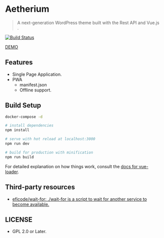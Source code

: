 # Aetherium

> A next-generation WordPress theme built with the Rest API and Vue.js .

[![Build Status](https://travis-ci.org/torounit/Aetherium.svg?branch=master)](https://travis-ci.org/torounit/Aetherium)

[DEMO](https://aetherium-demo.torounit.com/)

## Features

* Single Page Application.
* PWA
	* manifest.json
	* Offline support.

## Build Setup

```bash
docker-compose -d
```

``` bash
# install dependencies
npm install

# serve with hot reload at localhost:3000
npm run dev

# build for production with minification
npm run build
```

For detailed explanation on how things work, consult the [docs for vue-loader](http://vuejs.github.io/vue-loader).


## Third-party resources

* [eficode/wait-for: ./wait-for is a script to wait for another service to become available.](https://github.com/eficode/wait-for)

## LICENSE

* GPL 2.0 or Later.
